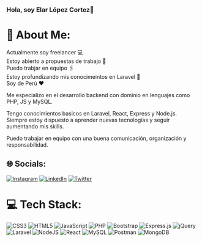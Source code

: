 ### Hola, soy Elar López Cortez👋

# 💫 About Me:
Actualmente soy freelancer 💻<br>Estoy abierto a propuestas de trabajo 🤝<br>Puedo trabjar en equipo 🖇️<br>Estoy profundizando mis conocimeintos en Laravel 🌱<br>Soy de Perú ♥️

Me especializo en el desarrollo backend con dominio en lenguajes como PHP, JS y MySQL.

Tengo conocimientos basicos en Laravel, React, Express y Node.js.
Siempre estoy dispuesto a aprender nuevas tecnologías y seguir aumentando mis skills.

Puedo trabajar en equipo con una buena comunicación, organización y responsabilidad.


## 🌐 Socials:
[![Instagram](https://img.shields.io/badge/Instagram-%23E4405F.svg?logo=Instagram&logoColor=white)](https://instagram.com/@elarlopez10) [![LinkedIn](https://img.shields.io/badge/LinkedIn-%230077B5.svg?logo=linkedin&logoColor=white)](https://linkedin.com/in/elar-lopez) [![Twitter](https://img.shields.io/badge/Twitter-%231DA1F2.svg?logo=Twitter&logoColor=white)](https://twitter.com/@Elar_10) 

# 💻 Tech Stack:
![CSS3](https://img.shields.io/badge/css3-%231572B6.svg?style=for-the-badge&logo=css3&logoColor=white) ![HTML5](https://img.shields.io/badge/html5-%23E34F26.svg?style=for-the-badge&logo=html5&logoColor=white) ![JavaScript](https://img.shields.io/badge/javascript-%23323330.svg?style=for-the-badge&logo=javascript&logoColor=%23F7DF1E) ![PHP](https://img.shields.io/badge/php-%23777BB4.svg?style=for-the-badge&logo=php&logoColor=white) ![Bootstrap](https://img.shields.io/badge/bootstrap-%23563D7C.svg?style=for-the-badge&logo=bootstrap&logoColor=white) ![Express.js](https://img.shields.io/badge/express.js-%23404d59.svg?style=for-the-badge&logo=express&logoColor=%2361DAFB) ![jQuery](https://img.shields.io/badge/jquery-%230769AD.svg?style=for-the-badge&logo=jquery&logoColor=white) ![Laravel](https://img.shields.io/badge/laravel-%23FF2D20.svg?style=for-the-badge&logo=laravel&logoColor=white) ![NodeJS](https://img.shields.io/badge/node.js-6DA55F?style=for-the-badge&logo=node.js&logoColor=white) ![React](https://img.shields.io/badge/react-%2320232a.svg?style=for-the-badge&logo=react&logoColor=%2361DAFB) ![MySQL](https://img.shields.io/badge/mysql-%2300f.svg?style=for-the-badge&logo=mysql&logoColor=white) ![Postman](https://img.shields.io/badge/Postman-FF6C37?style=for-the-badge&logo=postman&logoColor=white) ![MongoDB](https://img.shields.io/badge/MongoDB-%234ea94b.svg?style=for-the-badge&logo=mongodb&logoColor=white)

<!-- Proudly created with GPRM ( https://gprm.itsvg.in ) -->
